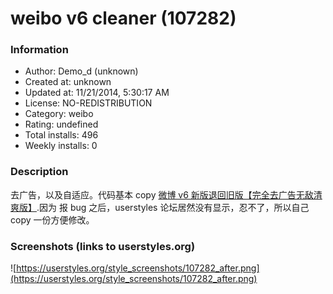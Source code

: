 # weibo v6 cleaner (107282)

### Information
- Author: Demo_d (unknown)
- Created at: unknown
- Updated at: 11/21/2014, 5:30:17 AM
- License: NO-REDISTRIBUTION
- Category: weibo
- Rating: undefined
- Total installs: 496
- Weekly installs: 0


### Description
去广告，以及自适应。代码基本 copy <a href="https://userstyles.org/styles/106468/v6">微博 v6 新版退回旧版【完全去广告无敌清爽版】</a>.因为 报 bug 之后，userstyles 论坛居然没有显示，忍不了，所以自己 copy 一份方便修改。


### Screenshots (links to userstyles.org)
![https://userstyles.org/style_screenshots/107282_after.png](https://userstyles.org/style_screenshots/107282_after.png)


